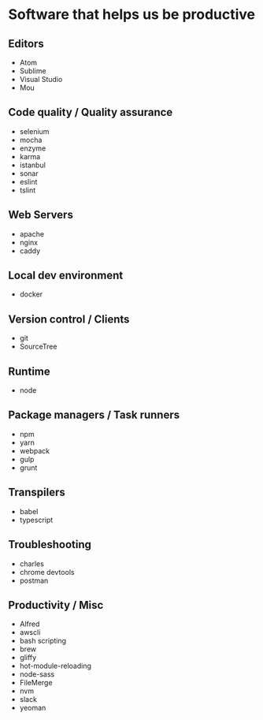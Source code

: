 # Software that helps us be productive

## Editors
- Atom
- Sublime
- Visual Studio
- Mou

## Code quality / Quality assurance
- selenium
- mocha
- enzyme
- karma
- istanbul
- sonar
- eslint
- tslint

## Web Servers
- apache
- nginx
- caddy

## Local dev environment
- docker

## Version control / Clients
- git
- SourceTree

## Runtime
- node

## Package managers / Task runners
- npm
- yarn
- webpack
- gulp
- grunt

## Transpilers
- babel
- typescript

## Troubleshooting
- charles
- chrome devtools
- postman

## Productivity / Misc
- Alfred
- awscli
- bash scripting
- brew
- gliffy
- hot-module-reloading
- node-sass
- FileMerge
- nvm
- slack
- yeoman


